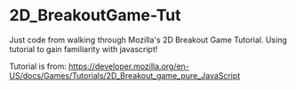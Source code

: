 # 2D_BreakoutGame-Tut

Just code from walking through Mozilla's 2D Breakout Game Tutorial.
Using tutorial to gain familiarity with javascript!

Tutorial is from: https://developer.mozilla.org/en-US/docs/Games/Tutorials/2D_Breakout_game_pure_JavaScript


